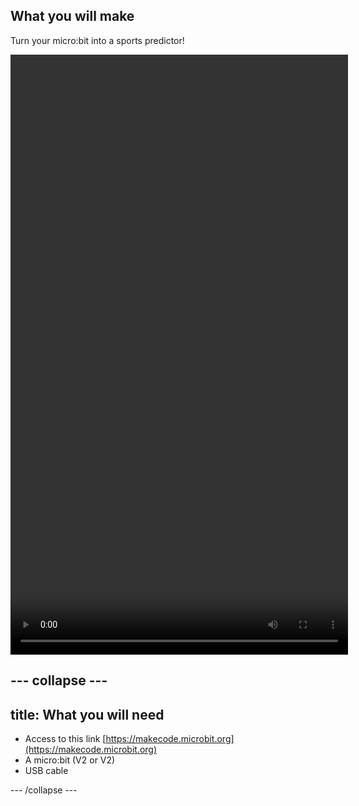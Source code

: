 ## What you will make

Turn your micro:bit into a sports predictor!

<video width="540" height="960" controls>
  <source src="images/step1.mp4" type="video/mp4" alt="Someone uses a micro:bit to predict the winner of a football match">
Your browser does not support the video tag.
</video>

--- collapse ---
---
title: What you will need
---

- Access to this link
[https://makecode.microbit.org](https://makecode.microbit.org)
- A micro:bit (V2 or V2)
- USB cable

--- /collapse ---
